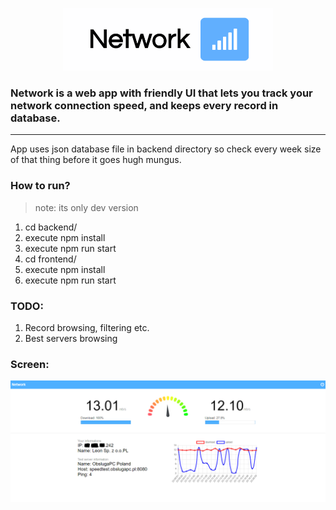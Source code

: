 <p align="center">
  <img height="100" src="https://github.com/Bartekkur1/network/blob/master/images/logo.png" />
</p>

### Network is a web app with friendly UI that lets you track your network connection speed, and keeps every record in database.
<hr/>

App uses json database file in backend directory so check every week size of that thing before it goes hugh mungus.

### How to run?
> note: its only dev version
1. cd backend/
2. execute npm install
3. execute npm run start
4. cd frontend/
5. execute npm install
6. execute npm run start

### TODO:
1. Record browsing, filtering etc.
2. Best servers browsing


### Screen:

<p align="center">
  <img src="https://github.com/Bartekkur1/network/blob/master/images/dashboard.png" />
</p>
